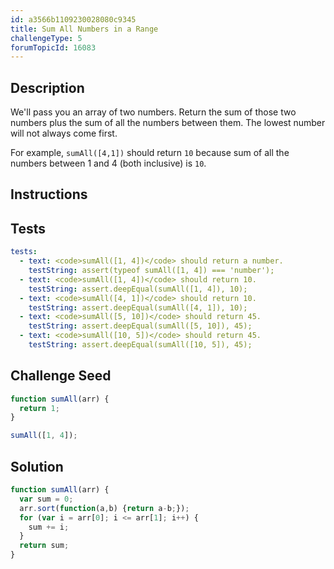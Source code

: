 ```yaml
---
id: a3566b1109230028080c9345
title: Sum All Numbers in a Range
challengeType: 5
forumTopicId: 16083
---
```


## Description

<section id='description'>

We'll pass you an array of two numbers. Return the sum of those two numbers plus the sum of all the numbers between them. The lowest number will not always come first.

For example, `sumAll([4,1])` should return `10` because sum of all the numbers between 1 and 4 (both inclusive) is `10`.

</section>

## Instructions

<section id='instructions'>

</section>

## Tests

<section id='tests'>

```yml
tests:
  - text: <code>sumAll([1, 4])</code> should return a number.
    testString: assert(typeof sumAll([1, 4]) === 'number');
  - text: <code>sumAll([1, 4])</code> should return 10.
    testString: assert.deepEqual(sumAll([1, 4]), 10);
  - text: <code>sumAll([4, 1])</code> should return 10.
    testString: assert.deepEqual(sumAll([4, 1]), 10);
  - text: <code>sumAll([5, 10])</code> should return 45.
    testString: assert.deepEqual(sumAll([5, 10]), 45);
  - text: <code>sumAll([10, 5])</code> should return 45.
    testString: assert.deepEqual(sumAll([10, 5]), 45);

```

</section>

## Challenge Seed

<section id='challengeSeed'>

<div id='js-seed'>

```js
function sumAll(arr) {
  return 1;
}

sumAll([1, 4]);
```

</div>

</section>

## Solution

<section id='solution'>

```js
function sumAll(arr) {
  var sum = 0;
  arr.sort(function(a,b) {return a-b;});
  for (var i = arr[0]; i <= arr[1]; i++) {
    sum += i;
  }
  return sum;
}
```

</section>
